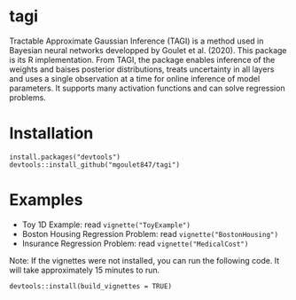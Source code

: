 # tagi
Tractable Approximate Gaussian Inference (TAGI) is a method used in Bayesian neural networks developped by Goulet et al. (2020). This package is its R implementation. From TAGI, the package enables inference of the weights and baises posterior distributions, treats uncertainty in all layers and uses a single observation at a time for online inference of model parameters. It supports many activation functions and can solve regression problems.

# Installation

```{r}
install.packages("devtools")
devtools::install_github("mgoulet847/tagi")
```

# Examples
- Toy 1D Example: read ```vignette("ToyExample")```
- Boston Housing Regression Problem: read ```vignette("BostonHousing")```
- Insurance Regression Problem: read ```vignette("MedicalCost")```

Note: If the vignettes were not installed, you can run the following code. It will take approximately 15 minutes to run.
```{r}
devtools::install(build_vignettes = TRUE)
```
